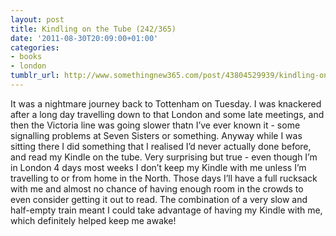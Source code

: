 ```yaml
---
layout: post
title: Kindling on the Tube (242/365)
date: '2011-08-30T20:09:00+01:00'
categories:
- books
- london
tumblr_url: http://www.somethingnew365.com/post/43804529939/kindling-on-the-tube-242365
---
```

It was a nightmare journey back to Tottenham on Tuesday. I was knackered after a long day travelling down to that London and some late meetings, and then the Victoria line was going slower thatn I’ve ever known it - some signalling problems at Seven Sisters or something.
Anyway while I was sitting there I did something that I realised I’d never actually done before, and read my Kindle on the tube.
Very surprising but true - even though I’m in London 4 days most weeks I don’t keep my Kindle with me unless I’m travelling to or from home in the North. Those days I’ll have a full rucksack with me and almost no chance of having enough room in the crowds to even consider getting it out to read.
The combination of a very slow and half-empty train meant I could take advantage of having my Kindle with me, which definitely helped keep me awake!
